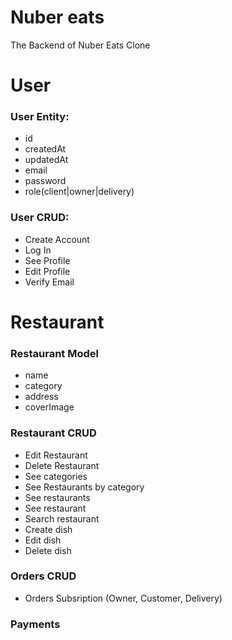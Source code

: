 # Nuber eats

The Backend of Nuber Eats Clone

# User

### User Entity:

- id
- createdAt
- updatedAt
- email
- password
- role(client|owner|delivery)

### User CRUD:

- Create Account
- Log In
- See Profile
- Edit Profile
- Verify Email

# Restaurant

### Restaurant Model

- name
- category
- address
- coverImage

### Restaurant CRUD

- Edit Restaurant
- Delete Restaurant
- See categories
- See Restaurants by category
- See restaurants
- See restaurant
- Search restaurant
- Create dish
- Edit dish
- Delete dish

### Orders CRUD

- Orders Subsription (Owner, Customer, Delivery)

### Payments
